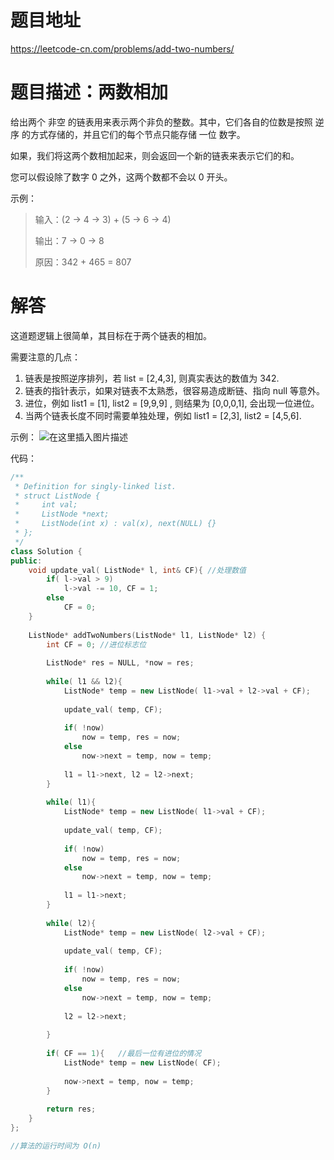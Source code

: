 # 题目地址
https://leetcode-cn.com/problems/add-two-numbers/


# 题目描述：两数相加
给出两个 非空 的链表用来表示两个非负的整数。其中，它们各自的位数是按照 逆序 的方式存储的，并且它们的每个节点只能存储 一位 数字。

如果，我们将这两个数相加起来，则会返回一个新的链表来表示它们的和。

您可以假设除了数字 0 之外，这两个数都不会以 0 开头。


示例： 
> 输入：(2 -> 4 -> 3) + (5 -> 6 -> 4)
> 
> 输出：7 -> 0 -> 8
> 
> 原因：342 + 465 = 807

# 解答
这道题逻辑上很简单，其目标在于两个链表的相加。

需要注意的几点：
1. 链表是按照逆序排列，若 list = [2,4,3], 则真实表达的数值为 342.
2. 链表的指针表示，如果对链表不太熟悉，很容易造成断链、指向 null 等意外。
3. 进位，例如 list1 = [1], list2 = [9,9,9] , 则结果为 [0,0,0,1], 会出现一位进位。
4. 当两个链表长度不同时需要单独处理，例如 list1 = [2,3], list2 = [4,5,6].

示例：
![在这里插入图片描述](https://img-blog.csdnimg.cn/20190826102503356.png?)

代码：
```cpp
/**
 * Definition for singly-linked list.
 * struct ListNode {
 *     int val;
 *     ListNode *next;
 *     ListNode(int x) : val(x), next(NULL) {}
 * };
 */
class Solution {
public:
    void update_val( ListNode* l, int& CF){	//处理数值
        if( l->val > 9)
            l->val -= 10, CF = 1;
        else
            CF = 0;
    }
    
    ListNode* addTwoNumbers(ListNode* l1, ListNode* l2) {
        int CF = 0; //进位标志位
        
        ListNode* res = NULL, *now = res;
        
        while( l1 && l2){
            ListNode* temp = new ListNode( l1->val + l2->val + CF);
            
            update_val( temp, CF);
 
            if( !now)
                now = temp, res = now;
            else
                now->next = temp, now = temp;
         
            l1 = l1->next, l2 = l2->next;
        }
        
        while( l1){
            ListNode* temp = new ListNode( l1->val + CF);
            
            update_val( temp, CF);
            
            if( !now)
                now = temp, res = now;
            else
                now->next = temp, now = temp;
            
            l1 = l1->next;
        }
        
        while( l2){
            ListNode* temp = new ListNode( l2->val + CF);
            
            update_val( temp, CF);
            
            if( !now)
                now = temp, res = now;
            else
                now->next = temp, now = temp;
            
            l2 = l2->next;
            
        }
        
        if( CF == 1){   //最后一位有进位的情况
            ListNode* temp = new ListNode( CF);
            
            now->next = temp, now = temp;
        }
        
        return res;
    }
};

//算法的运行时间为 O(n)
```
